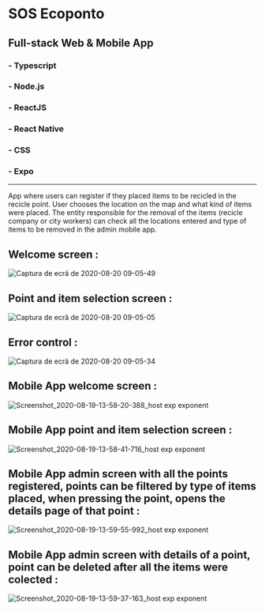 # SOS Ecoponto

## Full-stack Web & Mobile App

### - Typescript
### - Node.js
### - ReactJS
### - React Native
### - CSS
### - Expo

------------------------------------------------
App where users can register if they placed items to be recicled in the recicle point.
User chooses the location on the map and what kind of items were placed. The entity responsible for the removal of
the items (recicle company or city workers) can check all the locations entered and type of items to be removed in the admin mobile app.

## Welcome screen :

![Captura de ecrã de 2020-08-20 09-05-49](https://user-images.githubusercontent.com/37440264/90739732-a4880100-e2c6-11ea-8ad5-a40afc8a3ee3.png)

## Point and item selection screen :

![Captura de ecrã de 2020-08-20 09-05-05](https://user-images.githubusercontent.com/37440264/90740424-d4370900-e2c6-11ea-8a3a-8e3cb030ac08.png)

## Error control :

![Captura de ecrã de 2020-08-20 09-05-34](https://user-images.githubusercontent.com/37440264/90740610-e153f800-e2c6-11ea-81f0-4605a5b9627c.png)

## Mobile App welcome screen :
![Screenshot_2020-08-19-13-58-20-388_host exp exponent](https://user-images.githubusercontent.com/37440264/90661327-f84f0780-e23e-11ea-91fa-6b40813336ca.jpg)

## Mobile App point and item selection screen :
![Screenshot_2020-08-19-13-58-41-716_host exp exponent](https://user-images.githubusercontent.com/37440264/90661351-013fd900-e23f-11ea-8ddf-8e4b0bcc46d5.jpg)

## Mobile App admin screen with all the points registered, points can be filtered by type of items placed, when pressing the point, opens the details page of that point :
![Screenshot_2020-08-19-13-59-55-992_host exp exponent](https://user-images.githubusercontent.com/37440264/90661425-187ec680-e23f-11ea-8396-6030b1f99016.jpg)

## Mobile App admin screen with details of a point, point can be deleted after all the items were colected :
![Screenshot_2020-08-19-13-59-37-163_host exp exponent](https://user-images.githubusercontent.com/37440264/90661379-0ac94100-e23f-11ea-95cd-be38bf58cc78.jpg)


